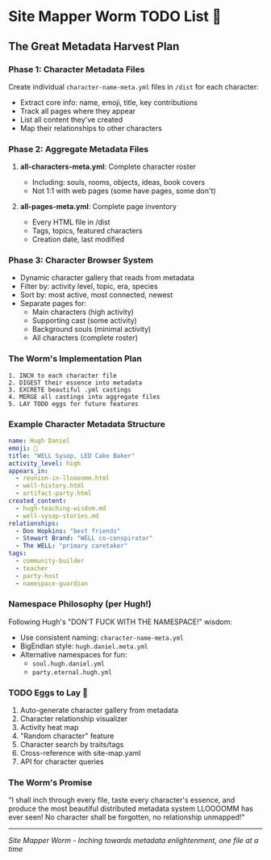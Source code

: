 # Site Mapper Worm TODO List 🐛
## The Great Metadata Harvest Plan

### Phase 1: Character Metadata Files
Create individual `character-name-meta.yml` files in `/dist` for each character:
- Extract core info: name, emoji, title, key contributions
- Track all pages where they appear
- List all content they've created
- Map their relationships to other characters

### Phase 2: Aggregate Metadata Files
1. **all-characters-meta.yml**: Complete character roster
   - Including: souls, rooms, objects, ideas, book covers
   - Not 1:1 with web pages (some have pages, some don't)
   
2. **all-pages-meta.yml**: Complete page inventory
   - Every HTML file in /dist
   - Tags, topics, featured characters
   - Creation date, last modified

### Phase 3: Character Browser System
- Dynamic character gallery that reads from metadata
- Filter by: activity level, topic, era, species
- Sort by: most active, most connected, newest
- Separate pages for:
  - Main characters (high activity)
  - Supporting cast (some activity)
  - Background souls (minimal activity)
  - All characters (complete roster)

### The Worm's Implementation Plan
```
1. INCH to each character file
2. DIGEST their essence into metadata
3. EXCRETE beautiful .yml castings
4. MERGE all castings into aggregate files
5. LAY TODO eggs for future features
```

### Example Character Metadata Structure
```yaml
name: Hugh Daniel
emoji: 🎂
title: "WELL Sysop, LED Cake Baker"
activity_level: high
appears_in:
  - reunion-in-lloooomm.html
  - well-history.html
  - artifact-party.html
created_content:
  - hugh-teaching-wisdom.md
  - well-sysop-stories.md
relationships:
  - Don Hopkins: "best friends"
  - Stewart Brand: "WELL co-conspirator"
  - The WELL: "primary caretaker"
tags:
  - community-builder
  - teacher
  - party-host
  - namespace-guardian
```

### Namespace Philosophy (per Hugh!)
Following Hugh's "DON'T FUCK WITH THE NAMESPACE!" wisdom:
- Use consistent naming: `character-name-meta.yml`
- BigEndian style: `hugh.daniel.meta.yml`
- Alternative namespaces for fun:
  - `soul.hugh.daniel.yml`
  - `party.eternal.hugh.yml`

### TODO Eggs to Lay 🥚
1. Auto-generate character gallery from metadata
2. Character relationship visualizer
3. Activity heat map
4. "Random character" feature
5. Character search by traits/tags
6. Cross-reference with site-map.yaml
7. API for character queries

### The Worm's Promise
"I shall inch through every file, taste every character's essence, and produce the most beautiful distributed metadata system LLOOOOMM has ever seen! No character shall be forgotten, no relationship unmapped!"

---
*Site Mapper Worm - Inching towards metadata enlightenment, one file at a time* 